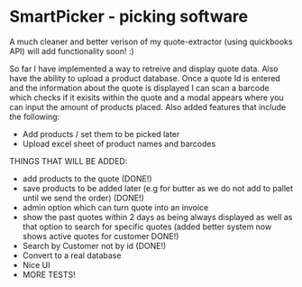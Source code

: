 # SmartPicker - picking software
A much cleaner and better verison of my quote-extractor (using quickbooks API) will add functionality soon! :)


So far I have implemented a way to retreive and display quote data. Also have the ability to upload a product database. Once a quote Id is entered and the information about the quote is displayed I can scan a barcode which checks if it exisits within the quote and a modal appears where you can input the amount of products placed. Also added features that include the following:
- Add products / set them to be picked later
- Upload excel sheet of product names and barcodes

THINGS THAT WILL BE ADDED:
- add products to the quote (DONE!)
- save products to be added later (e.g for butter as we do not add to pallet until we send the order) (DONE!)
- admin option which can turn quote into an invoice
- show the past quotes within 2 days as being always displayed as well as that option to search for specific quotes (added better system now shows active quotes for customer DONE!)
- Search by Customer not by id (DONE!)
- Convert to a real database
- Nice UI
- MORE TESTS!
  
